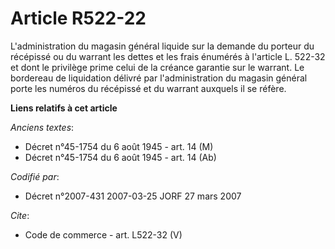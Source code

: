 # Article R522-22

L'administration du magasin général liquide sur la demande du porteur du récépissé ou du warrant les dettes et les frais
énumérés à l'article L. 522-32 et dont le privilège prime celui de la créance garantie sur le warrant. Le bordereau de
liquidation délivré par l'administration du magasin général porte les numéros du récépissé et du warrant auxquels il se
réfère.

**Liens relatifs à cet article**

_Anciens textes_:

  - Décret n°45-1754 du 6 août 1945 - art. 14 (M)
  - Décret n°45-1754 du 6 août 1945 - art. 14 (Ab)

_Codifié par_:

  - Décret n°2007-431 2007-03-25 JORF 27 mars 2007

_Cite_:

  - Code de commerce - art. L522-32 (V)
